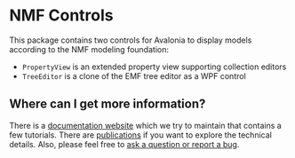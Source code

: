 # NMF Controls

This package contains two controls for Avalonia to display models according to the NMF modeling foundation:

- `PropertyView` is an extended property view supporting collection editors
- `TreeEditor` is a clone of the EMF tree editor as a WPF control

## Where can I get more information?

There is a [documentation website](https://nmfcode.github.io/) which we try to maintain that contains a few tutorials. 
There are [publications](https://nmfcode.github.io/publications/index.html) if you want to explore the technical details.
Also, please feel free to [ask a question or report a bug](https://github.com/NMFCode/NMF/issues).